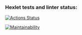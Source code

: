 ### Hexlet tests and linter status:

[![Actions Status](https://github.com/Murat72/frontend-project-11/workflows/hexlet-check/badge.svg)](https://github.com/Murat72/frontend-project-11/actions)

[![Maintainability](https://api.codeclimate.com/v1/badges/2900c4438c760849d7e6/maintainability)](https://codeclimate.com/github/Murat72/frontend-project-11/maintainability)
